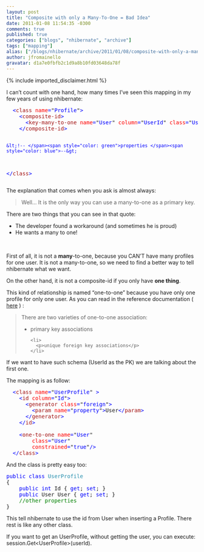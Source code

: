 ```yaml
---
layout: post
title: "Composite with only a Many-To-One = Bad Idea"
date: 2011-01-08 11:54:35 -0300
comments: true
published: true
categories: ["blogs", "nhibernate", "archive"]
tags: ["mapping"]
alias: ["/blogs/nhibernate/archive/2011/01/08/composite-with-only-a-many-to-one-bad-idea.aspx"]
author: jfromainello
gravatar: d1a7e0fbfb2c1d9a8b10fd03648da78f
---
```

{% include imported_disclaimer.html %}
<p>I can’t count with one hand, how many times I’ve seen this mapping in my few years of using nhibernate:</p>  <pre class="code">  <span style="color: blue">&lt;</span><span style="color: #a31515">class </span><span style="color: red">name</span><span style="color: blue">=</span>&quot;<span style="color: blue">Profile</span>&quot;<span style="color: blue">&gt;
    &lt;</span><span style="color: #a31515">composite-id</span><span style="color: blue">&gt;
      &lt;</span><span style="color: #a31515">key-many-to-one </span><span style="color: red">name</span><span style="color: blue">=</span>&quot;<span style="color: blue">User</span>&quot; <span style="color: red">column</span><span style="color: blue">=</span>&quot;<span style="color: blue">UserId</span>&quot; <span style="color: red">class</span><span style="color: blue">=</span>&quot;<span style="color: blue">User</span>&quot; <span style="color: blue">/&gt;
    &lt;/</span><span style="color: #a31515">composite-id</span><span style="color: blue">&gt;

    &lt;!-- </span><span style="color: green">properties </span><span style="color: blue">--&gt;
  &lt;/</span><span style="color: #a31515">class</span><span style="color: blue">&gt;
</span></pre>

<p>The explanation that comes when you ask is almost always:</p>

<blockquote>
  <p>Well… It is the only way you can use a many-to-one as a primary key.</p>
</blockquote>

<p>There are two things that you can see in that quote:</p>

<ul>
  <li>The developer found a workaround (and sometimes he is proud)</li>

  <li>He wants a many to one!</li>
</ul>

<p>&#160;</p>

<p>First of all, it is not a <strong>many</strong>-to-one, because you CAN’T have many profiles for one user. It is not a many-to-one, so we need to find a better way to tell nhibernate what we want.</p>

<p>On the other hand, it is not a composite-id if you only have <strong>one thing</strong>.</p>

<p>This kind of relationship is named “one-to-one” because you have only one profile for only one user. As you can read in the reference documentation ( <a href="http://nhforge.org/doc/nh/en/index.html#mapping-declaration-onetoone">here</a> ) :</p>

<blockquote>
  <p>There are two varieties of one-to-one association:</p>

  <ul>
    <li>
      <p>primary key associations</p>
    </li>

    <li>
      <p>unique foreign key associations</p>
    </li>
  </ul>
</blockquote>

<p>If we want to have such schema (UserId as the PK) we are talking about the first one.</p>

<p>The mapping is as follow:</p>

<pre class="code">  <span style="color: blue">&lt;</span><span style="color: #a31515">class </span><span style="color: red">name</span><span style="color: blue">=</span>&quot;<span style="color: blue">UserProfile</span>&quot; <span style="color: blue">&gt;
    &lt;</span><span style="color: #a31515">id </span><span style="color: red">column</span><span style="color: blue">=</span>&quot;<span style="color: blue">Id</span>&quot;<span style="color: blue">&gt;
      &lt;</span><span style="color: #a31515">generator </span><span style="color: red">class</span><span style="color: blue">=</span>&quot;<span style="color: blue">foreign</span>&quot;<span style="color: blue">&gt;
        &lt;</span><span style="color: #a31515">param </span><span style="color: red">name</span><span style="color: blue">=</span>&quot;<span style="color: blue">property</span>&quot;<span style="color: blue">&gt;</span>User<span style="color: blue">&lt;/</span><span style="color: #a31515">param</span><span style="color: blue">&gt;
      &lt;/</span><span style="color: #a31515">generator</span><span style="color: blue">&gt;
    &lt;/</span><span style="color: #a31515">id</span><span style="color: blue">&gt;
    
    &lt;</span><span style="color: #a31515">one-to-one </span><span style="color: red">name</span><span style="color: blue">=</span>&quot;<span style="color: blue">User</span>&quot;
        <span style="color: red">class</span><span style="color: blue">=</span>&quot;<span style="color: blue">User</span>&quot;
        <span style="color: red">constrained</span><span style="color: blue">=</span>&quot;<span style="color: blue">true</span>&quot;<span style="color: blue">/&gt;
  &lt;/</span><span style="color: #a31515">class</span><span style="color: blue">&gt;
</span></pre>



<p>And the class is pretty easy too:</p>

<pre class="code"><span style="color: blue">public class </span><span style="color: #2b91af">UserProfile
</span>{
    <span style="color: blue">public int </span>Id { <span style="color: blue">get</span>; <span style="color: blue">set</span>; }
    <span style="color: blue">public </span>User User { <span style="color: blue">get</span>; <span style="color: blue">set</span>; }
    <span style="color: green">//other properties
</span>}</pre>



<p>This tell nhibernate to use the id from User when inserting a Profile. There rest is like any other class.</p>

<p>If you want to get an UserProfile, without getting the user, you can execute: session.Get&lt;UserProfile&gt;(userId). </p>
